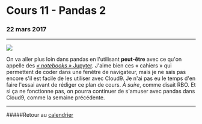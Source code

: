 # Cours 11 - Pandas 2
### 22 mars 2017
-----

![](assets/logo-jupyter.png)

On va aller plus loin dans pandas en l'utilisant **peut-être** avec ce qu'on appelle des [*«&nbsp;notebooks&nbsp;»* Jupyter](https://jupyter.org/). J'aime bien ces «&nbsp;cahiers&nbsp;» qui permettent de coder dans une fenêtre de navigateur, mais je ne sais pas encore s'il est facile de les utiliser avec Cloud9. Je n'ai pas eu le temps d'en faire l'essai avant de rédiger ce plan de cours. *À suire*, comme disait RBO. Et si ça ne fonctionne pas, on pourra continuer de s'amuser avec pandas dans Cloud9, comme la semaine précédente.

-----

#####Retour au [calendrier](/calendrier.md)
